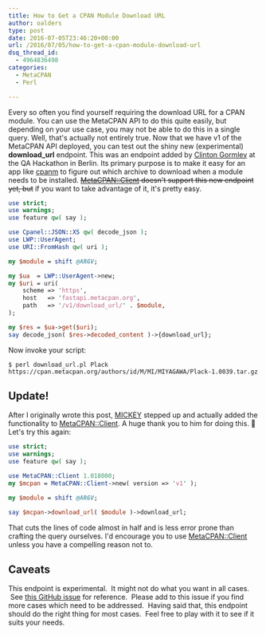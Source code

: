 ```yaml
---
title: How to Get a CPAN Module Download URL
author: oalders
type: post
date: 2016-07-05T23:46:20+00:00
url: /2016/07/05/how-to-get-a-cpan-module-download-url
dsq_thread_id:
  - 4964836498
categories:
  - MetaCPAN
  - Perl

---
```

Every so often you find yourself requiring the download URL for a CPAN module. You can use the MetaCPAN API to do this quite easily, but depending on your use case, you may not be able to do this in a single query. Well, that's actually not entirely true. Now that we have v1 of the MetaCPAN API deployed, you can test out the shiny new (experimental) **download_url** endpoint. This was an endpoint added by [Clinton Gormley][1] at the QA Hackathon in Berlin. Its primary purpose is to make it easy for an app like [cpanm][2] to figure out which archive to download when a module needs to be installed. <del datetime="2016-07-06T14:38:21+00:00">[MetaCPAN::Client](https://metacpan.org/pod/MetaCPAN::Client) doesn't support this new endpoint yet, but</del> if you want to take advantage of it, it's pretty easy.

```perl
use strict;
use warnings;
use feature qw( say );

use Cpanel::JSON::XS qw( decode_json );
use LWP::UserAgent;
use URI::FromHash qw( uri );

my $module = shift @ARGV;

my $ua  = LWP::UserAgent->new;
my $uri = uri(
    scheme => 'https',
    host   => 'fastapi.metacpan.org',
    path   => '/v1/download_url/' . $module,
);

my $res = $ua->get($uri);
say decode_json( $res->decoded_content )->{download_url};
```

Now invoke your script:

```
$ perl download_url.pl Plack
https://cpan.metacpan.org/authors/id/M/MI/MIYAGAWA/Plack-1.0039.tar.gz
```

## Update!

After I originally wrote this post, [MICKEY][3] stepped up and actually added the functionality to [MetaCPAN::Client][4]. A huge thank you to him for doing this. 🙂 Let's try this again:

```perl
use strict;
use warnings;
use feature qw( say );

use MetaCPAN::Client 1.018000;
my $mcpan = MetaCPAN::Client->new( version => 'v1' );

my $module = shift @ARGV;

say $mcpan->download_url( $module )->download_url;
```

That cuts the lines of code almost in half and is less error prone than crafting the query ourselves. I'd encourage you to use [MetaCPAN::Client][4] unless you have a compelling reason not to.

## Caveats

This endpoint is experimental.  It might not do what you want in all cases.  See [this GitHub issue][5] for reference.  Please add to this issue if you find more cases which need to be addressed.  Having said that, this endpoint should do the right thing for most cases.  Feel free to play with it to see if it suits your needs.

 [1]: https://metacpan.org/author/DRTECH
 [2]: https://metacpan.org/pod/distribution/App-cpanminus/bin/cpanm
 [3]: https://metacpan.org/author/MICKEY
 [4]: https://metacpan.org/pod/MetaCPAN::Client
 [5]: https://github.com/metacpan/metacpan-api/issues/483
